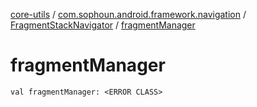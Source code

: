 [core-utils](../../index.md) / [com.sophoun.android.framework.navigation](../index.md) / [FragmentStackNavigator](index.md) / [fragmentManager](./fragment-manager.md)

# fragmentManager

`val fragmentManager: <ERROR CLASS>`